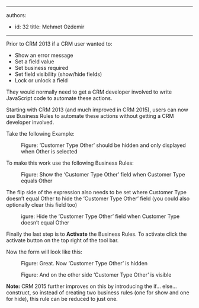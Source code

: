 

---
authors:
  - id: 32
    title: Mehmet Ozdemir
---




<span class='intro'> <p class="p1">Prior to CRM 2013 if a CRM user wanted to&#58;</p><ul class="ul1"><li class="li3">Show an error message</li><li class="li3">Set a field value</li><li class="li3">Set business required</li><li class="li3">Set field visibility (show/hide fields)</li><li class="li3">Lock or unlock a field&#160;</li></ul><p class="p1">They would normally need to get a CRM developer involved to write JavaScript code to automate these actions.</p><p class="p1">Starting with CRM 2013 (and much improved in CRM 2015), users can now use Business Rules to automate these actions without getting a CRM developer involved.</p> </span>

<p class="p1">​​Take the following Example&#58;</p><dl class="image"><dt><img src="/Communication/RulesToBetterCRMForUsers/PublishingImages/crm-automated-forms-1.png" alt="" /></dt><dd>Figure&#58; ‘Customer Type Other’ should be hidden and only displayed when Other is selected</dd></dl><p class="p1">To make this work use the following Business Rules&#58;</p><dl class="image"><dt><img src="/Communication/RulesToBetterCRMForUsers/PublishingImages/crm-automated-forms-1.png" alt="" /></dt><dd>Figure&#58; Show the ‘Customer Type Other’ field when Customer Type equals Other</dd></dl><p class="p1">The flip side of the expression also needs to be set where Customer Type doesn’t equal Other to hide the ‘Customer Type Other’ field (you could also optionally clear this field too)</p><dl class="image"><dt><img src="/Communication/RulesToBetterCRMForUsers/PublishingImages/crm-automated-forms-1.png" alt="" /></dt><dd>igure&#58; Hide the ‘Customer Type Other’ field when Customer Type doesn’t equal Other</dd></dl><p class="p1">Finally the last step is to <strong>Activate</strong> the Business Rules. To activate click the activate button on the top right of the tool bar.</p><p class="p1">Now the form will look like this&#58;</p><dl class="image"><dt><img src="/Communication/RulesToBetterCRMForUsers/PublishingImages/crm-automated-forms-1.png" alt="" /></dt><dd>Figure&#58; Great. Now ‘Customer Type Other’ is hidden</dd></dl><dl class="image"><dt><img src="/Communication/RulesToBetterCRMForUsers/PublishingImages/crm-automated-forms-1.png" alt="" /></dt><dd>Figure&#58; And on the other side ‘Customer Type Other’ is visible</dd></dl>

<p class="p1"><strong>Note&#58;</strong> CRM 2015 further improves on this by introducing the if… else… construct, so instead of creating two business rules (one for show and one for hide), this rule can be reduced to just one.</p>



